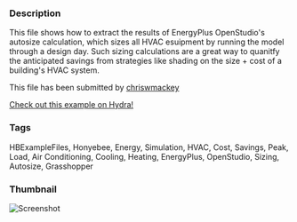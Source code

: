 ### Description 
This file shows how to extract the results of EnergyPlus OpenStudio's autosize calculation, which sizes all HVAC esuipment by running the model through a design day. Such sizing calculations are a great way to quanitfy the anticipated savings from strategies like shading on the size + cost of a building's HVAC system.

This file has been submitted by [chriswmackey](https://github.com/chriswmackey)

[Check out this example on Hydra!](http://hydrashare.github.io/hydra/viewer?owner=chriswmackey&fork=hydra_2&id=Quantify_HVAC_Sizing_Impact_of_Shade)
### Tags 
HBExampleFiles, Honyebee, Energy, Simulation, HVAC, Cost, Savings, Peak, Load, Air Conditioning, Cooling, Heating, EnergyPlus, OpenStudio, Sizing, Autosize, Grasshopper
### Thumbnail 
![Screenshot](https://raw.githubusercontent.com/chriswmackey/hydra/master/Quantify_HVAC_Sizing_Impact_of_Shade/thumbnail.png)
